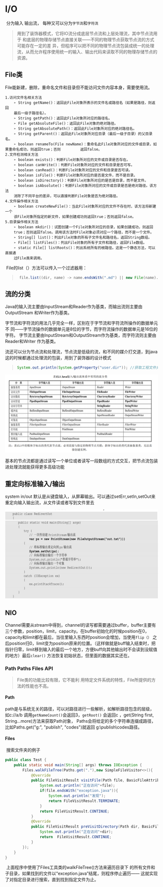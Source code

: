 # I/O

​	分为输入 输出流， 每种又可以分为`字节流`和`字符流`

> 用到了装饰器模式，它将IO流分成底层节点流和上层处理流，其中节点流用于 和底层的物理存储节点直接关联——不同的物理节点获取节点流的方式可能存在一定的差 异，但程序可以把不同的物理节点流包装成统一的处理流，从而允许程序使用统一的输入、输出代码来读取不同的物理存储节点的资源。

## File类

​	File能新建，删除，重命名文件和目录但不能访问文件内容本身，需要使用流。

``` 
1.访问文件名相关方法
    ➢ String getName()：返回此File对象所表示的文件名或路径名（如果是路径，则返回
    最后一级子路径名）。
    ➢ String getPath()：返回此File对象所对应的路径名。
    ➢ File getAbsoluteFile()：返回此File对象的绝对路径。
    ➢ String getAbsolutePath()：返回此File对象所对应的绝对路径名。
    ➢ String getParent()：返回此File对象所对应目录（最后一级子目录）的父目录名。
    ➢ boolean renameTo(File newName)：重命名此File对象所对应的文件或目录，如果重命名成功，则返回true；否则			返回false。
2.文件检测相关方法
    ➢ boolean exists()：判断File对象所对应的文件或目录是否存在。
    ➢ boolean canWrite()：判断File对象所对应的文件和目录是否可写。
    ➢ boolean canRead()：判断File对象所对应的文件和目录是否可读。
    ➢ boolean isFile()：判断File对象所对应的是否是文件，而不是目录。
    ➢ boolean isDirectory()：判断File对象所对应的是否是目录，而不是文件。
    ➢ boolean isAbsolute()：判断File对象所对应的文件或目录是否是绝对路径。该方法
    消除了不同平台的差异，可以直接判断File对象是否为绝对路径。
4.文件操作相关方法
	➢ boolean createNewFile()：当此File对象所对应的文件不存在时，该方法将新建一个
	该File对象所指定的新文件，如果创建成功则返回true；否则返回false。
5.目录操作相关方法
    ➢ boolean mkdir()：试图创建一个File对象所对应的目录，如果创建成功，则返回
    true；否则返回false。调用该方法时File对象必须对应一个路径，而不是一个文件。
    ➢ String[] list()：列出File对象的所有子文件名和路径名，返回String数组。
    ➢ File[] listFiles()：列出File对象的所有子文件和路径，返回File数组。
    ➢ static File[] listRoots()：列出系统所有的根路径。这是一个静态方法，可以直接通
    过File类来调用。
```

​	File的list（）方法可以传入一个过滤器用：

> ```java
>  file.list((dir, name) -> name.endsWith(".md") || new File(name).isDirectory())
> ```

## 流的分类

​		Java的输入流主要由InputStream和Reader作为基类，而输出流则主要由OutputStream 和Writer作为基类。

​		字节流和字符流的用法几乎完全一样，区别在于字节流和字符流所操作的数据单元不 同——字节流操作的数据单元是8位的字节，而字符流操作的数据单元是16位的字符。 字节流主要由InputStream和OutputStream作为基类，而字符流则主要由Reader和Writer 作为基类。

​		流还可以分为节点流和处理流，节点流是低级的流，和不同的媒介打交道，到java这的时候都通过处理流的包装，用到了装饰器的设计模式

> ```java
> System.out.println(System.getProperty("user.dir")); //获取工程文件夹目录
> ```

![image-20210708154719813](../../图片/image-20210708154719813.png)

基本的节点流都是通过读写一个单位或者读写一段数组的方式交互，把节点流包装进处理流就能获得更多高级功能

## 重定向标准输入/输出

system in/out 默认是从键盘输入，从屏幕输出。可以通过setErr,setIn,setOut来重定向输入输出流，从文件读或者写到文件里去

![image-20210708155743366](../../图片/image-20210708155743366.png)

## NIO

​	Channel需要从stream中得到，channel的读写都需要通过buffer，buffer主要有三个参数，position，limit，capacity。在buffer初始化的时候position在0，capacity和limit都在最后，当往里输入东西时position会增加，当使用`flip（）` 之后position归0，limit变为position原来的位置。（这样做就是buff输入结束时，把指针归零，limit移到输入的最后一个地方，方便buff向其他输出时不会读到没赋值的地方）最后`clear()` 方法恢复初始状态，但里面的数据其实还在。

### Path Paths Files API

> File类的功能比较有限，它不能利 用特定文件系统的特性，File所提供的方法的性能也不高。

#### 		Path 

​		path是与系统无关的路径，可以对路径进行一些解析，如解析路径包含的层级，如c://a/b 调用`getNameCount()`会返回3，`getRoot()` 会返回c ，get(String first, String...more)方法来获取Path对象， Paths会将给定的多个字符串连缀成路径，比如Paths.get("g:", "publish", "codes")就返回 g:\publish\codes路径。

#### 	Files 

​		搜索文件夹的例子

 ``` java
 public class Test {
     public static void main(String[] args) throws IOException {
         Files.walkFileTree(Paths.get("."),new SimpleFileVisitor<>(){
             @Override
             public FileVisitResult visitFile(Path file, BasicFileAttributes attrs) throws IOException {
                 System.out.println("正在访问"+file);
                 if(file.endsWith("exception.java")){
                     System.out.println("发现");
                     return FileVisitResult.TERMINATE;
                 }
                 return FileVisitResult.CONTINUE;
             }
             @Override
             public FileVisitResult preVisitDirectory(Path dir, BasicFileAttributes attrs) throws IOException {
                 System.out.println("正在访问"+dir);
                 return  FileVisitResult.CONTINUE;
             }
         });
     }
 }
 ```

​	上面程序中使用了Files工具类的walkFileTree()方法来遍历目录下 的所有文件和子目录，如果找到的文件以“exception.java”结尾，则程序停止遍历—— 这就实现了对指定目录进行搜索，直到找到指定文件为止。

